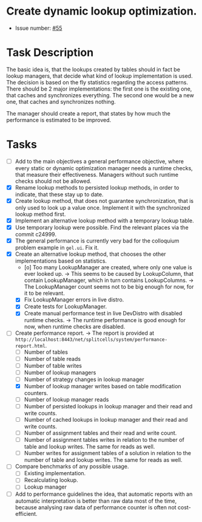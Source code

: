 # Create dynamic lookup optimization.
* Issue number: [\#55](https://codeberg.org/splitcells-net/net.splitcells.network.community/issues/55)
# Task Description
The basic idea is, that the lookups created by tables should in fact be lookup managers,
that decide what kind of lookup implementation is used.
The decision is based on the fly statistics regarding the access patterns.
There should be 2 major implementations:
the first one is the existing one, that caches and synchronizes everything.
The second one would be a new one, that caches and synchronizes nothing.

The manager should create a report, that states by how much the performance
is estimated to be improved.
# Tasks
* [ ] Add to the main objectives a general performance objective,
  where every static or dynamic optimization manager needs a runtime checks,
  that measure their effectiveness.
  Managers without such runtime checks should not be allowed.
* [x] Rename lookup methods to persisted lookup methods,
  in order to indicate, that these stay up to date.
* [x] Create lookup method, that does not guarantee synchronization,
  that is only used to look up a value once.
  Implement it with the synchronized lookup method first.
* [x] Implement an alternative lookup method with a temporary lookup table.
* [x] Use temporary lookup were possible.
  Find the relevant places via the commit c24999.
* [x] The general performance is currently very bad for the 
  colloquium problem example in `gel.ui`.
  Fix it.
* [x] Create an alternative lookup method, that chooses the other implementations
  based on statistics.
    * [o] Too many LookupManager are created, where only one value is ever looked up.
      -> This seems to be caused by LookupColumn, that contain LookupManager,
      which in turn contains LookupColumns.
      -> The LookupManager count seems not to be big enough for now, for it to be relevant.
    * [x] Fix LookupManager errors in live distro.
    * [x] Create tests for LookupManager.
    * [x] Create manual performance test in live DevDistro with disabled runtime checks.
      -> The runtime performance is good enough for now, when runtime checks are disabled.
* [ ] Create performance report. -> The report is provided at `http://localhost:8443/net/splitcells/system/performance-report.html`.
    * [ ] Number of tables
    * [ ] Number of table reads
    * [ ] Number of table writes
    * [ ] Number of lookup managers
    * [ ] Number of strategy changes in lookup manager
    * [x] Number of lookup manager writes based on table modification counters.
    * [ ] Number of lookup manager reads
    * [ ] Number of persisted lookups in lookup manager and their read and write counts.
    * [ ] Number of cached lookups in lookup manager and their read and write counts.
    * [ ] Number of assignment tables and their read and write count.
    * [ ] Number of assignment tables writes in relation to the number of table and lookup writes.
      The same for reads as well.
    * [ ] Number writes for assignment tables of a solution in relation to the number of table and lookup writes.
      The same for reads as well.
* [ ] Compare benchmarks of any possible usage.
    * [ ] Existing implementation.
    * [ ] Recalculating lookup.
    * [ ] Lookup manager
* [ ] Add to performance guidelines the idea,
  that automatic reports with an automatic interpretation is better
  than raw data most of the time,
  because analysing raw data of performance counter is often not cost-efficient.